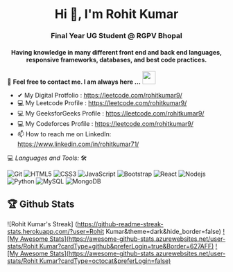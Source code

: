 
<h1 align="center">Hi 🙂, I'm Rohit Kumar</h1>
<h3 align="center">Final Year UG Student @ RGPV Bhopal</h3>

<h4 align="center"> Having knowledge in many different front end and back end languages, responsive frameworks, databases, and best code practices.</h4>



📝 **Feel free to contact me. I am always here ...** <img src="https://media.giphy.com/media/WUlplcMpOCEmTGBtBW/giphy.gif" width="30">
<br>
- ✔  My Digital Protfolio :  https://leetcode.com/rohitkumar9/
- 💻 My Leetcode Profile : https://leetcode.com/rohitkumar9/
- 💻 My GeeksforGeeks Profile : https://leetcode.com/rohitkumar9/
- 💻 My Codeforces Profile : https://leetcode.com/rohitkumar9/
- 📫 How to reach me on LinkedIn: https://www.linkedin.com/in/rohitkumar71/

💻 *Languages and Tools:* 🛠️<br>

![Git](https://img.shields.io/badge/-Git-000000?style=flat&logo=git&logoColor=F05032&labelColor=ffffff)
![HTML5](https://img.shields.io/badge/-HTML5-000000?style=flat&logo=html5&logoColor=ffffff&labelColor=E34F26)
![CSS3](https://img.shields.io/badge/-CSS3-000000?style=flat&logo=css3&logoColor=ffffff&labelColor=1572B6) 
![JavaScript](https://img.shields.io/badge/-JavaScript-000000?style=flat&logo=javascript)
![Bootstrap](https://img.shields.io/badge/-Bootstrap-000000?style=flat&logo=bootstrap&logoColor=ffffff&labelColor=563D7C)
![React](https://img.shields.io/badge/-React-000000?style=flat&logo=react)
![Nodejs](https://img.shields.io/badge/-Nodejs-000000?style=flat&logo=Node.js)
![Python](https://img.shields.io/badge/-Python-000000?style=flat&logo=python)
![MySQL](https://img.shields.io/badge/-MySQL-000000?style=flat&logo=mysql&labelColor=ffffff)
![MongoDB](https://img.shields.io/badge/-MongoDB-000000?style=flat&logo=mongodb&labelColor=ffffff)




## 🏆 Github Stats




![Rohit Kumar's Streak] (https://github-readme-streak-stats.herokuapp.com/?user=Rohit Kumar&theme=dark&hide_border=false)
[![My Awesome Stats](https://awesome-github-stats.azurewebsites.net/user-stats/Rohit Kumar?cardType=github&preferLogin=true&Border=627AFF)](https://git.io/awesome-stats-card)
[![My Awesome Stats](https://awesome-github-stats.azurewebsites.net/user-stats/Rohit Kumar?cardType=octocat&preferLogin=false)](https://git.io/awesome-stats-card)
<br>
